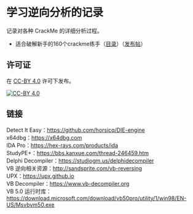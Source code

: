 # 学习逆向分析的记录

记录对各种 CrackMe 的详细分析过程。

* 适合破解新手的160个crackme练手（[目录](52pojie-160CrackMe)）（[发布帖](https://www.52pojie.cn/thread-709699-1-1.html)）

## 许可证

在 [CC-BY 4.0](LICENSE) 许可下发布。

[![CC-BY 4.0](https://i.creativecommons.org/l/by/4.0/88x31.png)](http://creativecommons.org/licenses/by/4.0)

## 链接

Detect It Easy：<https://github.com/horsicq/DIE-engine>  
x64dbg：<https://x64dbg.com>  
IDA Pro：<https://hex-rays.com/products/ida>  
StudyPE+：<https://bbs.kanxue.com/thread-246459.htm>  
Delphi Decompiler：<https://studiogm.us/delphidecompiler>  
VB 逆向相关资源：<http://sandsprite.com/vb-reversing>  
UPX：<https://upx.github.io>  
VB Decompiler：<https://www.vb-decompiler.org>  
VB 5.0 运行时库：<https://download.microsoft.com/download/vb50pro/utility/1/win98/EN-US/Msvbvm50.exe>


